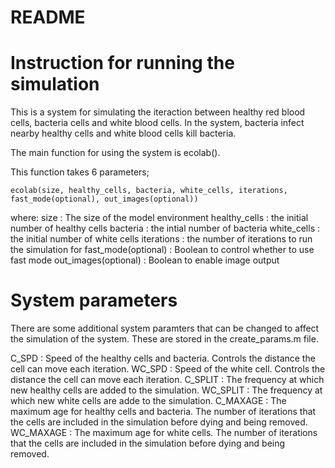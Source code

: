 # README

# Instruction for running the simulation

This is a system for simulating the iteraction between healthy red blood cells, bacteria cells and white blood cells. In the system, bacteria infect nearby healthy cells and white blood cells kill bacteria.

The main function for using the system is ecolab().

This function takes 6 parameters;

```
ecolab(size, healthy_cells, bacteria, white_cells, iterations, fast_mode(optional), out_images(optional))
```

where:
size : The size of the model environment
healthy_cells : the initial number of healthy cells
bacteria : the intial number of bacteria
white_cells : the initial number of white cells
iterations : the number of iterations to run the simulation for
fast_mode(optional) : Boolean to control whether to use fast mode
out_images(optional) : Boolean to enable image output

# System parameters

There are some additional system paramters that can be changed to affect the simulation of the system. These are stored in the create_params.m file.

C_SPD : Speed of the healthy cells and bacteria. Controls the distance the cell can move each iteration.
WC_SPD : Speed of the white cell. Controls the distance the cell can move each iteration.
C_SPLIT : The frequency at which new healthy cells are added to the simulation.
WC_SPLIT : The frequency at which new white cells are adde to the simulation.
C_MAXAGE : The maximum age for healthy cells and bacteria. The number of iterations that the cells are included in the simulation before dying and being removed.
WC_MAXAGE : The maximum age for white cells. The number of iterations that the cells are included in the simulation before dying and being removed.

